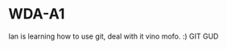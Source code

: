 # WDA-A1


<html>
<div class ="gitouttahere">
Ian is learning how to use git, deal with it vino mofo. :) GIT GUD
